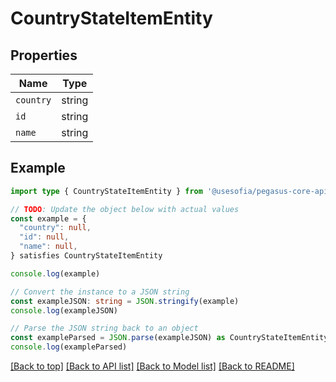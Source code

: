 
# CountryStateItemEntity


## Properties

Name | Type
------------ | -------------
`country` | string
`id` | string
`name` | string

## Example

```typescript
import type { CountryStateItemEntity } from '@usesofia/pegasus-core-api-sdk'

// TODO: Update the object below with actual values
const example = {
  "country": null,
  "id": null,
  "name": null,
} satisfies CountryStateItemEntity

console.log(example)

// Convert the instance to a JSON string
const exampleJSON: string = JSON.stringify(example)
console.log(exampleJSON)

// Parse the JSON string back to an object
const exampleParsed = JSON.parse(exampleJSON) as CountryStateItemEntity
console.log(exampleParsed)
```

[[Back to top]](#) [[Back to API list]](../README.md#api-endpoints) [[Back to Model list]](../README.md#models) [[Back to README]](../README.md)


